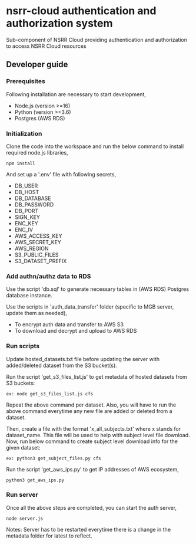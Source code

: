 # nsrr-cloud authentication and authorization system

Sub-component of NSRR Cloud providing authentication and authorization to access NSRR Cloud resources

## Developer guide

### Prerequisites
Following installation are necessary to start development,
- Node.js (version >=16)
- Python (version >=3.6)
- Postgres (AWS RDS)

### Initialization

Clone the code into the workspace and run the below command to install required node.js libraries,

`npm install`

And set up a '.env' file with following secrets,
- DB_USER
- DB_HOST
- DB_DATABASE
- DB_PASSWORD
- DB_PORT
- SIGN_KEY
- ENC_KEY
- ENC_IV
- AWS_ACCESS_KEY
- AWS_SECRET_KEY
- AWS_REGION
- S3_PUBLIC_FILES
- S3_DATASET_PREFIX


### Add authn/authz data to RDS

Use the script 'db.sql' to generate necessary tables in (AWS RDS) Postgres database instance.

Use the scripts in 'auth_data_transfer' folder (specific  to MGB server, update them as needed),
- To encrypt auth data and transfer to AWS S3
- To download and decrypt and upload to AWS RDS 

### Run scripts

Update hosted_datasets.txt file before updating the server with added/deleted dataset from the S3 bucket(s).


Run the script 'get_s3_files_list.js' to get metadata of hosted datasets from S3 buckets:

`ex: node get_s3_files_list.js cfs`

Repeat the above command per dataset. Also, you will have to run the above command everytime any new file are added or deleted from a dataset.

Then, create a file with the format 'x_all_subjects.txt' where x stands for dataset_name. This file will be used to help with subject level file download. Now, run below command to create subject level download info for the given dataset:

`ex: python3 get_subject_files.py cfs`

Run the script 'get_aws_ips.py' to get IP addresses of AWS ecosystem,

`python3 get_aws_ips.py`

### Run server

Once all the above steps are completed, you can start the auth server,

`node server.js`

Notes: Server has to be restarted everytime there is a change in the metadata folder for latest to reflect.